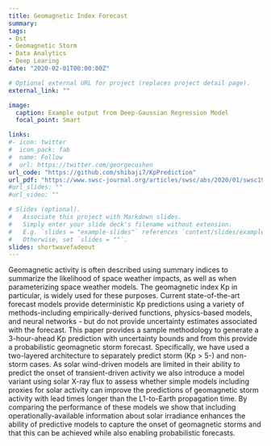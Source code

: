 ```yaml
---
title: Geomagnetic Index Forecast
summary: 
tags:
- Dst
- Geomagnetic Storm
- Data Analytics
- Deep Learing
date: "2020-02-01T00:00:00Z"

# Optional external URL for project (replaces project detail page).
external_link: ""

image:
  caption: Example output from Deep-Gaussian Regression Model
  focal_point: Smart

links:
#- icon: twitter
#  icon_pack: fab
#  name: Follow
#  url: https://twitter.com/georgecushen
url_code: "https://github.com/shibaji7/KpPrediction"
url_pdf: "https://www.swsc-journal.org/articles/swsc/abs/2020/01/swsc190086/swsc190086.html"
#url_slides: ""
#url_video: ""

# Slides (optional).
#   Associate this project with Markdown slides.
#   Simply enter your slide deck's filename without extension.
#   E.g. `slides = "example-slides"` references `content/slides/example-slides.md`.
#   Otherwise, set `slides = ""`.
slides: shortwavefadeout
---
```

Geomagnetic activity is often described using summary indices to summarize the likelihood of space weather impacts, as well as when parameterizing space weather models. The geomagnetic index Kp in particular, is widely used for these purposes. Current state-of-the-art forecast models provide deterministic Kp predictions using a variety of methods-including empirically-derived functions, physics-based models, and neural networks - but do not provide uncertainty estimates associated with the forecast. This paper provides a sample methodology to generate a 3-hour-ahead Kp prediction with uncertainty bounds and from this provide a probabilistic geomagnetic storm forecast. Specifically, we have used a two-layered architecture to separately predict storm (Kp > 5-) and non-storm cases. As solar wind-driven models are limited in their ability to predict the onset of transient-driven activity we also introduce a model variant using solar X-ray flux to assess whether simple models including proxies for solar activity can improve the predictions of geomagnetic storm activity with lead times longer than the L1-to-Earth propagation time. By comparing the performance of these models we show that including operationally-available information about solar irradiance enhances the ability of predictive models to capture the onset of geomagnetic storms and that this can be achieved while also enabling probabilistic forecasts.

